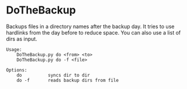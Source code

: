 DoTheBackup
===========

Backups files in a directory names after the backup day. It tries to use hardlinks from the day before to reduce space. You can also use a list of dirs as input. 

```
Usage:
    DoTheBackup.py do <from> <to>
    DoTheBackup.py do -f <file>

Options:
    do          syncs dir to dir
    do -f       reads backup dirs from file
```
